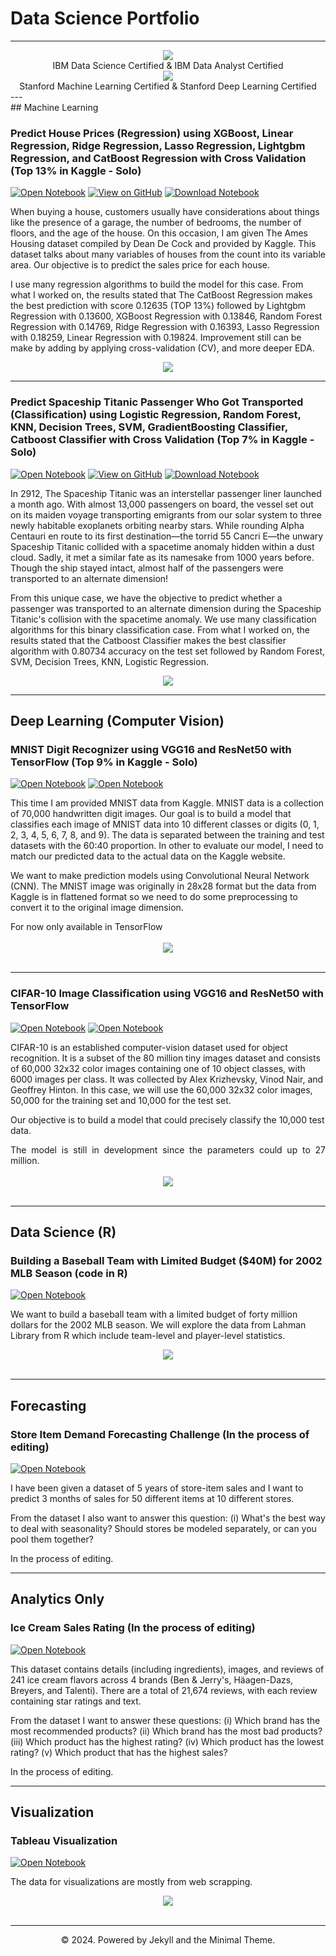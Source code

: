 # Data Science Portfolio
---
<center><img src="images/certif2.jpg"/></center>
<center>IBM Data Science Certified & IBM Data Analyst Certified</center>
<center><img src="images/certif1.jpg"/></center>
<center>Stanford Machine Learning Certified & Stanford Deep Learning Certified</center>
---
<br>
## Machine Learning

### Predict House Prices (Regression) using XGBoost, Linear Regression, Ridge Regression, Lasso Regression, Lightgbm Regression, and CatBoost Regression with Cross Validation (Top 13% in Kaggle - Solo)

[![Open Notebook](https://img.shields.io/badge/Jupyter-Open_Notebook-green?logo=Jupyter)](html3/houseprice.html)
[![View on GitHub](https://img.shields.io/badge/GitHub-View_on_GitHub-green?logo=GitHub)](https://github.com/rifqiazhari/rifqiazhari.github.io/blob/main/python/houseprice.ipynb)
[![Download Notebook](https://img.shields.io/badge/Download%20Notebook-8A2BE2)](python/houseprice.ipynb)

When buying a house, customers usually have considerations about things like the presence of a garage, the number of bedrooms, the number of floors, and the age of the house. On this occasion, I am given The Ames Housing dataset compiled by Dean De Cock and provided by Kaggle. This dataset talks about many variables of houses from the count into its variable area. Our objective is to predict the sales price for each house.

I use many regression algorithms to build the model for this case. From what I worked on, the results stated that The CatBoost Regression makes the best prediction with score 0.12635 (TOP 13%) followed by Lightgbm Regression with 0.13600, XGBoost Regression with 0.13846, Random Forest Regression with 0.14769, Ridge Regression with 0.16393, Lasso Regression with 0.18259, Linear Regression with 0.19824. Improvement still can be make by adding by applying cross-validation (CV), and more deeper EDA.

<center><img src="images/regression.jpg"/></center>

---
### Predict Spaceship Titanic Passenger Who Got Transported (Classification) using Logistic Regression, Random Forest, KNN, Decision Trees, SVM, GradientBoosting Classifier, Catboost Classifier with Cross Validation (Top 7% in Kaggle - Solo)

[![Open Notebook](https://img.shields.io/badge/Jupyter-Open_Notebook-green?logo=Jupyter)](html3/spaceship.html)
[![View on GitHub](https://img.shields.io/badge/GitHub-View_on_GitHub-green?logo=GitHub)](https://github.com/rifqiazhari/rifqiazhari.github.io/blob/main/python/spaceship.ipynb)
[![Download Notebook](https://img.shields.io/badge/Download%20Notebook-8A2BE2)](python/spaceship.ipynb)

In 2912, The Spaceship Titanic was an interstellar passenger liner launched a month ago. With almost 13,000 passengers on board, the vessel set out on its maiden voyage transporting emigrants from our solar system to three newly habitable exoplanets orbiting nearby stars. While rounding Alpha Centauri en route to its first destination—the torrid 55 Cancri E—the unwary Spaceship Titanic collided with a spacetime anomaly hidden within a dust cloud. Sadly, it met a similar fate as its namesake from 1000 years before. Though the ship stayed intact, almost half of the passengers were transported to an alternate dimension!

From this unique case, we have the objective to predict whether a passenger was transported to an alternate dimension during the Spaceship Titanic's collision with the spacetime anomaly. We use many classification algorithms for this binary classification case. From what I worked on, the results stated that the Catboost Classifier makes the best classifier algorithm with 0.80734 accuracy on the test set followed by Random Forest, SVM, Decision Trees, KNN, Logistic Regression.

<div style="text-align: justify"></div>

<center><img src="images/classification.jpg"/></center>

---

## Deep Learning (Computer Vision)

### MNIST Digit Recognizer using VGG16 and ResNet50 with TensorFlow (Top 9% in Kaggle - Solo)

[![Open Notebook](https://img.shields.io/badge/Jupyter-Open_TensorFlow_Notebook-green?logo=Jupyter)](html3/mnisttensorflow.html)
[![Open Notebook](https://img.shields.io/badge/Jupyter-Open_PyTorch_Notebook-green?logo=Jupyter)]()

This time I am provided MNIST data from Kaggle. MNIST data is a collection of 70,000 handwritten digit images. Our goal is to build a model that classifies each image of MNIST data into 10 different classes or digits (0, 1, 2, 3, 4, 5, 6, 7, 8, and 9). The data is separated between the training and test datasets with the 60:40 proportion. In other to evaluate our model, I need to match our predicted data to the actual data on the Kaggle website.

We want to make prediction models using Convolutional Neural Network (CNN). The MNIST image was originally in 28x28 format but the data from Kaggle is in flattened format so we need to do some preprocessing to convert it to the original image dimension.

<div style="text-align: justify">For now only available in TensorFlow</div>
<br>
<center><img src="images/mnist2.jpg"/></center>
<br>

---
### CIFAR-10 Image Classification using VGG16 and ResNet50 with TensorFlow

[![Open Notebook](https://img.shields.io/badge/Jupyter-Open_TensorFlow_Notebook-green?logo=Jupyter)]()
[![Open Notebook](https://img.shields.io/badge/Jupyter-Open_PyTorch_Notebook-green?logo=Jupyter)]()

CIFAR-10  is an established computer-vision dataset used for object recognition. It is a subset of the 80 million tiny images dataset and consists of 60,000 32x32 color images containing one of 10 object classes, with 6000 images per class. It was collected by Alex Krizhevsky, Vinod Nair, and Geoffrey Hinton. In this case, we will use the 60,000 32x32 color images, 50,000 for the training set and 10,000 for the test set.

Our objective is to build a model that could precisely classify the 10,000 test data. 

<div style="text-align: justify">The model is still in development since the parameters could up to 27 million.</div>
<br>
<center><img src="images/cifar102.jpg"/></center>
<br>

---
## Data Science (R)

### Building a Baseball Team with Limited Budget ($40M) for 2002 MLB Season (code in R)

[![Open Notebook](https://img.shields.io/badge/Medium-Open_Medium-12100E?style=flat&logo=medium&logoColor=white)](https://medium.com/@rifqiazhari/building-a-baseball-team-with-limited-budget-40m-for-2002-mlb-season-84222de82913)

We want to build a baseball team with a limited budget of forty million dollars for the 2002 MLB season. We will explore the data from Lahman Library from R which include team-level and player-level statistics.
<br>
<center><img src="images/baseball.jpg"/></center>
<br>

---
## Forecasting
### Store Item Demand Forecasting Challenge (In the process of editing)

[![Open Notebook](https://img.shields.io/badge/Jupyter-Open_TensorFlow_Notebook-green?logo=Jupyter)]()

I have been given a dataset of 5 years of store-item sales and I want to predict 3 months of sales for 50 different items at 10 different stores.

From the dataset I also want to answer this question: (i) What's the best way to deal with seasonality? Should stores be modeled separately, or can you pool them together?

In the process of editing.
<br>

---
## Analytics Only
### Ice Cream Sales Rating (In the process of editing)

[![Open Notebook](https://img.shields.io/badge/Jupyter-Open_TensorFlow_Notebook-green?logo=Jupyter)]()

This dataset contains details (including ingredients), images, and reviews of 241 ice cream flavors across 4 brands (Ben & Jerry's, Häagen-Dazs, Breyers, and Talenti). There are a total of 21,674 reviews, with each review containing star ratings and text.

From the dataset I want to answer these questions: (i) Which brand has the most recommended products? (ii) Which brand has the most bad products? (iii) Which product has the highest rating? (iv) Which product has the lowest rating? (v) Which product that has the highest sales?

In the process of editing.
<br>

---
## Visualization

### Tableau Visualization

[![Open Notebook](https://img.shields.io/badge/Tableau-Open_Tableau-E97627?style=flat&logo=Tableau&logoColor=white)](https://public.tableau.com/app/profile/rifqiazhari)

The data for visualizations are mostly from web scrapping.
<br>
<center><img src="images/tableau.jpg"/></center>
<br>

---
<center>© 2024. Powered by Jekyll and the Minimal Theme.</center>
